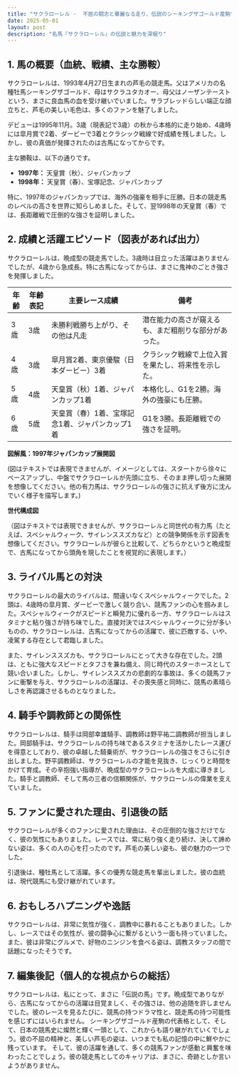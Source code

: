 ```yaml
---
title: "サクラローレル -  不屈の闘志と華麗なる走り、伝説のシーキングザゴールド産駒"
date: 2025-05-01
layout: post
description: "名馬『サクラローレル』の伝説と魅力を深堀り"
---
```


## 1. 馬の概要（血統、戦績、主な勝鞍）

サクラローレルは、1993年4月27日生まれの芦毛の競走馬。父はアメリカの名種牡馬シーキングザゴールド、母はサクラユタカオー、母父はノーザンテーストという、まさに良血馬の血を受け継いでいました。サラブレッドらしい端正な顔立ちと、芦毛の美しい毛色は、多くのファンを魅了しました。

デビューは1995年11月。3歳（現表記で3歳）の秋から本格的に走り始め、4歳時には皐月賞で2着、ダービーで3着とクラシック戦線で好成績を残しました。しかし、彼の真価が発揮されたのは古馬になってからです。

主な勝鞍は、以下の通りです。

* **1997年：**  天皇賞（秋）、ジャパンカップ
* **1998年：**  天皇賞（春）、宝塚記念、ジャパンカップ

特に、1997年のジャパンカップでは、海外の強豪を相手に圧勝。日本の競走馬のレベルの高さを世界に知らしめました。そして、翌1998年の天皇賞（春）では、長距離戦で圧倒的な強さを証明しました。


## 2. 成績と活躍エピソード（図表があれば出力）

サクラローレルは、晩成型の競走馬でした。3歳時は目立った活躍はありませんでしたが、4歳から急成長。特に古馬になってからは、まさに鬼神のごとき強さを発揮しました。

| 年齢 | 年齢表記 | 主要レース成績 | 備考 |
|---|---|---|---|
| 3歳 | 3歳 |  未勝利戦勝ち上がり、その他は凡走 |  潜在能力の高さが窺えるも、まだ粗削りな部分があった。 |
| 4歳 | 3歳 | 皐月賞2着、東京優駿（日本ダービー）3着 | クラシック戦線で上位入賞を果たし、将来性を示した。 |
| 5歳 | 4歳 | 天皇賞（秋）1着、ジャパンカップ1着 |  本格化し、G1を2勝。海外の強豪にも圧勝。 |
| 6歳 | 5歳 | 天皇賞（春）1着、宝塚記念1着、ジャパンカップ1着 |  G1を3勝。長距離戦での強さを証明。 |


**図解風：1997年ジャパンカップ展開図**

(図はテキストでは表現できませんが、イメージとしては、スタートから徐々にペースアップし、中盤でサクラローレルが先頭に立ち、そのまま押し切った展開を想像してください。他の有力馬は、サクラローレルの強さに抗えず後方に沈んでいく様子を描写します。)


**世代構成図**

（図はテキストでは表現できませんが、サクラローレルと同世代の有力馬（たとえば、スペシャルウィーク、サイレンススズカなど）との競争関係を示す図表を想像してください。サクラローレルが彼らと比較して、どちらかというと晩成型で、古馬になってから頭角を現したことを視覚的に表現します。）


## 3. ライバル馬との対決

サクラローレルの最大のライバルは、間違いなくスペシャルウィークでした。2頭は、4歳時の皐月賞、ダービーで激しく競り合い、競馬ファンの心を掴みました。スペシャルウィークがスピードと瞬発力に優れる一方、サクラローレルはスタミナと粘り強さが持ち味でした。直接対決ではスペシャルウィークに分が多いものの、サクラローレルは、古馬になってからの活躍で、彼に匹敵する、いや、凌駕する存在として君臨しました。

また、サイレンススズカも、サクラローレルにとって大きな存在でした。2頭は、ともに強大なスピードとタフさを兼ね備え、同じ時代のスターホースとして競い合いました。しかし、サイレンススズカの悲劇的な事故は、多くの競馬ファンに衝撃を与え、サクラローレルの活躍は、その喪失感と同時に、競馬の素晴らしさを再認識させるものとなりました。


## 4. 騎手や調教師との関係性

サクラローレルは、騎手は岡部幸雄騎手、調教師は野平祐二調教師が担当しました。岡部騎手は、サクラローレルの持ち味であるスタミナを活かしたレース運びを得意としており、彼の卓越した騎乗術が、サクラローレルの強さをさらに引き出しました。野平調教師は、サクラローレルの才能を見抜き、じっくりと時間をかけて育成。その辛抱強い指導が、晩成型のサクラローレルを大成に導きました。騎手と調教師、そして馬の三者の信頼関係が、サクラローレルの偉業を支えていました。


## 5. ファンに愛された理由、引退後の話

サクラローレルが多くのファンに愛された理由は、その圧倒的な強さだけでなく、彼の気性にもありました。レースでは、常に粘り強く走り続け、決して諦めない姿は、多くの人の心を打ったのです。芦毛の美しい姿も、彼の魅力の一つでした。

引退後は、種牡馬として活躍。多くの優秀な競走馬を輩出しました。彼の血統は、現代競馬にも受け継がれています。


## 6. おもしろハプニングや逸話

サクラローレルは、非常に気性が強く、調教中に暴れることもありました。しかし、レースではその気性が、彼の闘争心に繋がるという一面も持っていました。また、彼は非常にグルメで、好物のニンジンを食べる姿は、調教スタッフの間で話題になったそうです。


## 7. 編集後記（個人的な視点からの総括）

サクラローレルは、私にとって、まさに「伝説の馬」です。晩成型でありながら、古馬になってからの活躍は目覚ましく、その強さは、他の追随を許しませんでした。彼のレースを見るたびに、競馬の持つドラマ性と、競走馬の持つ可能性を感じずにはいられません。  シーキングザゴールド産駒の代表格として、そして、日本の競馬史に燦然と輝く一頭として、これからも語り継がれていくでしょう。彼の不屈の精神と、美しい芦毛の姿は、いつまでも私の記憶の中に鮮やかに残っています。  そして、彼の活躍を通して、多くの競馬ファンが感動と興奮を味わったことでしょう。彼の競走馬としてのキャリアは、まさに、奇跡としか言いようがありません。
